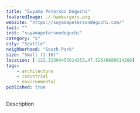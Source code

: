 ```yaml
---
title: "Suyama Peterson Deguchi"
featuredImage: ./-hamburgers.png
website: "https://suyamapetersondeguchi.com/"
twit: ""
inst: "suyamapetersondeguchi"
category: "S"
city: "Seattle"
neighborhood: "South Park"
size: "Small (1-10)"
location: [-122.32304455614253,47.52648600614266]
tags:
    - architecture
    - industrial
    - environmental
published: true
---
```


Description
